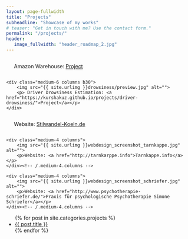 ```yaml
---
layout: page-fullwidth
title: "Projects"
subheadline: "Showcase of my works"
# teaser: "Get in touch with me? Use the contact form."
permalink: "/projects/"
header:
   image_fullwidth: "header_roadmap_2.jpg"
---
```

<!--more-->

<div class="row t60">
    <div class="medium-6 columns b30">
        <img src="{{ site.urlimg }}amazon-robot/amazon1.png" alt="">
        <p> Amazon Warehouse: <a href="https://kurshakuz.github.io/projects/amazon-warehouse/">Project</a></p>
    </div>

    <div class="medium-6 columns b30">
        <img src="{{ site.urlimg }}drowsiness/preview.jpg" alt="">
        <p> Driver Drowsiness Estimation: <a href="https://kurshakuz.github.io/projects/driver-drowsiness/">Project</a></p>
    </div>
</div>


<div class="row t30">
    <div class="medium-4 columns">
        <img src="{{ site.urlimg }}webdesign_screenshot_stilwandel.jpg" alt="">
        <p>Website: <a href="http://stilwandel-koeln.de">Stilwandel-Koeln.de</a></p>
    </div><!-- /.medium-4.columns -->

    <div class="medium-4 columns">
        <img src="{{ site.urlimg }}webdesign_screenshot_tarnkappe.jpg" alt="">
        <p>Website: <a href="http://tarnkarppe.info">Tarnkappe.info</a></p>
    </div><!-- /.medium-4.columns -->

    <div class="medium-4 columns">
        <img src="{{ site.urlimg }}webdesign_screenshot_schriefer.jpg" alt="">
        <p>Website: <a href="http://www.psychotherapie-schriefer.de/">Praxis für psychologische Psychotherapie Simone Schriefer</a></p>
    </div><!-- /.medium-4.columns -->
</div><!-- /.row -->


<ul>
    {% for post in site.categories.projects %}
    <li><a href="{{ site.url }}{{ site.baseurl }}{{ post.url }}">{{ post.title }}</a></li>
    {% endfor %}
</ul>